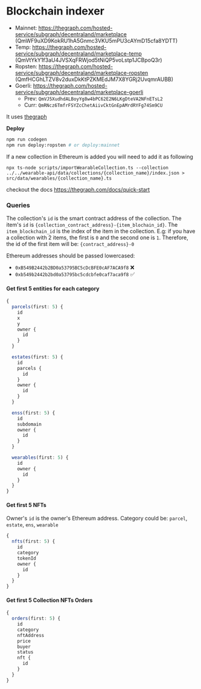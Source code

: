 # Blockchain indexer

- Mainnet: https://thegraph.com/hosted-service/subgraph/decentraland/marketplace (QmWF9uXD9KokRU1hA5Gnmc3VKU5mPU3cAYmD15cfa8YDTT)
- Temp: https://thegraph.com/hosted-service/subgraph/decentraland/marketplace-temp (QmVtYkY1f3aU4JVSXqFRWjod5tNiQP5voLstp1JCBpoQ3r)
- Ropsten: https://thegraph.com/hosted-service/subgraph/decentraland/marketplace-ropsten (QmfHCGhLTZV8v2duxDkKtPZKMEdJM7X8YGRj2UvqmrAUBB)
- Goerli: https://thegraph.com/hosted-service/subgraph/decentraland/marketplace-goerli
  - Prev: `QmVJ5XudhdALBoyYg8w4bPC62E2N6LKgDteVA2NFnETsL2`
  - Curr: `QmRNcz6TmfrFSYZcChetAiivCktGnEpAMrdRYFg74Sm9CU`

It uses [thegraph](https://thegraph.com)

**Deploy**

```bash
npm run codegen
npm run deploy:ropsten # or deploy:mainnet
```

If a new collection in Ethereum is added you will need to add it as following

```
npx ts-node scripts/importWearableCollection.ts --collection ../../wearable-api/data/collections/{collection_name}/index.json > src/data/wearables/{collection_name}.ts
```

checkout the docs https://thegraph.com/docs/quick-start

### Queries

The collection's `id` is the smart contract address of the collection.
The item's `id` is `{collection_contract_address}-{item_blochain_id}`. The `item_blockchain_id` is the index of the item in the collection. E.g: if you have a collection with 2 items, the first is `0` and the second one is `1`. Therefore, the id of the first item will be: `{contract_address}-0`

Ethereum addresses should be passed lowercased:

- `0xB549B2442b2BD0a53795BC5cDcBFE0cAF7ACA9f8` ❌
- `0xb549b2442b2bd0a53795bc5cdcbfe0caf7aca9f8` ✅

#### Get first 5 entities for each category

```typescript
{
  parcels(first: 5) {
    id
    x
    y
    owner {
      id
    }
  }

  estates(first: 5) {
    id
    parcels {
      id
    }
    owner {
      id
    }
  }

  enss(first: 5) {
    id
    subdomain
    owner {
      id
    }
  }

  wearables(first: 5) {
    id
    owner {
      id
    }
  }
}
```

#### Get first 5 NFTs

Owner's `id` is the owner's Ethereum address.
Category could be: `parcel`, `estate`, `ens`, `wearable`

```typescript
{
  nfts(first: 5) {
    id
    category
    tokenId
    owner {
      id
    }
  }
}
```

#### Get first 5 Collection NFTs Orders

```typescript
{
  orders(first: 5) {
    id
    category
    nftAddress
    price
    buyer
    status
    nft {
      id
    }
  }
}
```
